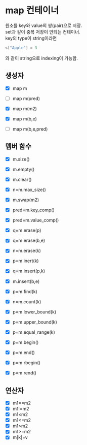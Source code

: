 # map 컨테이너
원소를 key와 value의 쌍(pair)으로 저장.  
set과 같이 중복 저장이 안되는 컨테이너.  
key의 type이 string이라면
```c++
s["Apple"] = 3
```
와 같이 string으로 indexing이 가능함.


## 생성자
- [x] map m
- [ ] map m(pred)
- [x] map m(m2)
- [x] map m(b,e)
- [ ] map m(b,e,pred)


## 멤버 함수
- [x] m.size()
- [x] m.empty()
- [x] m.clear()
- [x] n=m.max_size()
- [x] m.swap(m2)


- [x] pred=m.key_comp()
- [x] pred=m.value_comp()


- [x] q=m.erase(p)
- [x] q=m.erase(b,e)
- [x] n=m.erase(k)
- [x] p=m.inert(k)
- [x] q=m.insert(p,k)
- [x] m.insert(b,e)


- [x] p=m.find(k)
- [x] n=m.count(k)


- [x] p=m.lower_bound(k)
- [x] p=m.upper_bound(k)
- [x] p=m.equal_range(k)
- [x] p=m.begin()
- [x] p=m.end()
- [x] p=m.rbegin()
- [x] p=m.rend()


## 연산자
- [x] m1==m2
- [x] m1!=m2
- [x] m1<m2
- [x] m1<=m2
- [x] m1>m2
- [x] m1>=m2
- [x] m[k]=v
